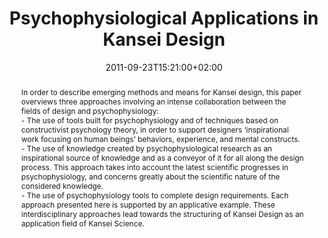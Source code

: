 ---
slug: psychophysiological-applications-in-kansei-design
title: "Psychophysiological Applications in Kansei Design"
layout: single
searchFilter: Publication
searchWeight: 8
publitype: inbook
subsection: book-section
kansei: true
researchpage: true
research: 
    -  kansei
institution:
    logo: TUe
    short: 'TU/e'
    name: "Eindhoven University of Technology"
    web: "https://www.tue.nl/en/"
    colo: "#c72125"
date: 2011-09-23T15:21:00+02:00
citation:
    authors:
        1: ["Levy", "Pierre", "P."]
        2: ["Yamanaka", "Toshimasa", "T."]
        3: ["Tomico", "Oscar", "O."]
    year: 2011
    title: "Psychophysiological Applications in Kansei Design"
    booktitle: "Kansei Engineering and Soft Computing: Theory and Practice"
    firstpage: "266"
    lastpage: "286"
    editors:
        1: ["Dai", "Ying", "Y."]
        2: ["Chakraborty", "Basabi", "B."]
        3: ["Shi", "Minghui", "M."]
    publisher: ["IGI Global", "Hershey, PA, USA"]
    doi: "10.4018/978-1-61692-797-4.ch015"
reference: "Lévy, P., Yamanaka, T., & Tomico, O. (2011). Psychophysiological Applications in Kansei Design. In & M., Shi (Eds.) Kansei Engineering and Soft Computing: Theory and Practice (pp. 266-286). Hershey, PA: IGI Global. http://dx.doi.org/10.4018/978-1-61692-797-4.ch015"
abstract: "In order to describe emerging methods and means for Kansei design, this paper overviews three approaches involving an intense collaboration between the fields of design and psychophysiology:<br/>
- The use of tools built for psychophysiology and of techniques based on constructivist psychology theory, in order to support designers ‘inspirational work focusing on human beings’ behaviors, experience, and mental constructs.<br/>
- The use of knowledge created by psychophysiological research as an inspirational source of knowledge and as a conveyor of it for all along the design process. This approach takes into account the latest scientific progresses in psychophysiology, and concerns greatly about the scientific nature of the considered knowledge.<br/>
- The use of psychophysiology tools to complete design requirements. Each approach presented here is supported by an applicative example. These interdisciplinary approaches lead towards the structuring of Kansei Design as an application field of Kansei Science."
link:
    1: ["paper", "paper", "https://1drv.ms/b/s!AnQx_v88q65Qv4RaXTZomO_tX0Rd6A?e=nWwhwV"]
    8: ["book", "book", "https://www.igi-global.com/gateway/chapter/46403"]
---